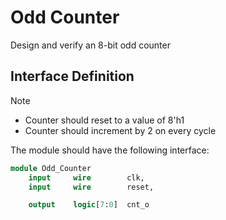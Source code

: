 # Odd Counter

Design and verify an 8-bit odd counter

## Interface Definition

> [!NOTE]
> - Counter should reset to a value of 8'h1
> - Counter should increment by 2 on every cycle

The module should have the following interface:

```SystemVerilog
module Odd_Counter
    input     wire        clk,
    input     wire        reset,

    output    logic[7:0]  cnt_o
```